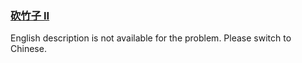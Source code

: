 ### [砍竹子 II](https://leetcode.com/problems/jian-sheng-zi-ii-lcof)

English description is not available for the problem. Please switch to Chinese.